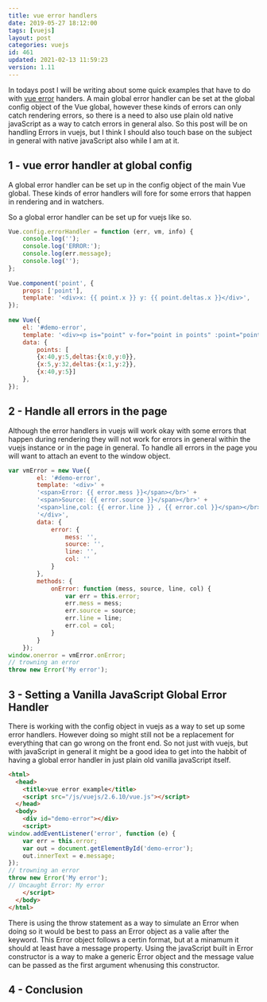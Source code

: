 ```yaml
---
title: vue error handlers
date: 2019-05-27 18:12:00
tags: [vuejs]
layout: post
categories: vuejs
id: 461
updated: 2021-02-13 11:59:23
version: 1.11
---
```


In todays post I will be writing about some quick examples that have to do with [vue error](https://vuejs.org/v2/api/#errorHandler) handers. A main global error handler can be set at the global config object of the Vue global, however these kinds of errors can only catch rendering errors, so there is a need to also use plain old native javaScript as a way to catch errors in general also. So this post will be on handling Errors in vuejs, but I think I should also touch base on the subject in general with native javaScript also while I am at it.

<!-- more -->

## 1 - vue error handler at global config

A global error handler can be set up in the config object of the main Vue global. These kinds of error handlers will fore for some errors that happen in rendering and in watchers.

So a global error handler can be set up for vuejs like so.

```js
Vue.config.errorHandler = function (err, vm, info) {
    console.log('');
    console.log('ERROR:');
    console.log(err.message);
    console.log('');
};
 
Vue.component('point', {
    props: ['point'],
    template: '<div>x: {{ point.x }} y: {{ point.deltas.x }}</div>',
});
 
new Vue({
    el: '#demo-error',
    template: '<div><p is="point" v-for="point in points" :point="point"></p></div>',
    data: {
        points: [ 
        {x:40,y:5,deltas:{x:0,y:0}},
        {x:5,y:32,deltas:{x:1,y:2}},
        {x:40,y:5}]
    },
});
```

## 2 - Handle all errors in the page

Although the error handlers in vuejs will work okay with some errors that happen during rendering they will not work for errors in general within the vuejs instance or in the page in general. To handle all errors in the page you will want to attach an event to the window object.

```js
var vmError = new Vue({
        el: '#demo-error',
        template: '<div>' +
        '<span>Error: {{ error.mess }}</span></br>' +
        '<span>Source: {{ error.source }}</span></br>' +
        '<span>line,col: {{ error.line }} , {{ error.col }}</span></br>' +
        '</div>',
        data: {
            error: {
                mess: '',
                source: '',
                line: '',
                col: ''
            }
        },
        methods: {
            onError: function (mess, source, line, col) {
                var err = this.error;
                err.mess = mess;
                err.source = source;
                err.line = line;
                err.col = col;
            }
        }
    });
window.onerror = vmError.onError;
// trowning an error
throw new Error('My error');
```

## 3 - Setting a Vanilla JavaScript Global Error Handler

There is working with the config object in vuejs as a way to set up some error handlers. However doing so might still not be a replacement for everything that can go wrong on the front end. So not just with vuejs, but with javaScript in general it might be a good idea to get into the habbit of having a global error handler in just plain old vanilla javaScript itself.

```html
<html>
  <head>
    <title>vue error example</title>
    <script src="/js/vuejs/2.6.10/vue.js"></script>
  </head>
  <body>
    <div id="demo-error"></div>
    <script>
window.addEventListener('error', function (e) {
    var err = this.error;
    var out = document.getElementById('demo-error');
    out.innerText = e.message;
});
// trowning an error
throw new Error('My error');
// Uncaught Error: My error
    </script>
  </body>
</html>
```

There is using the throw statement as a way to simulate an Error when doing so it would be best to pass an Error object as a valie after the keyword. This Error object follows a certin format, but at a minamum it should at least have a message property. Using the javaScript built in Error constructor is a way to make a generic Error object and the message value can be passed as the first argument whenusing this constructor.

## 4 - Conclusion

